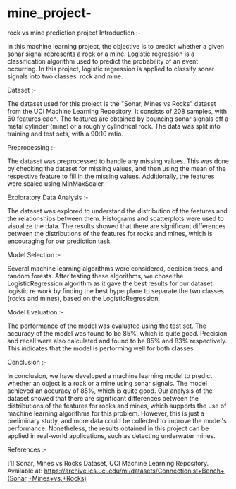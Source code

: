 # mine_project-
rock vs mine prediction project 
Introduction :-

In this machine learning project, the objective is to predict whether a given sonar signal 
represents a rock or a mine. Logistic regression is a classification algorithm used to predict
the probability of an event occurring. In this project, logistic regression is applied to 
classify sonar signals into two classes: rock and mine.

Dataset :-

The dataset used for this project is the "Sonar, Mines vs Rocks" dataset from the UCI Machine
Learning Repository. It consists of 208 samples, with 60 features each. The features are 
obtained by bouncing sonar signals off a metal cylinder (mine) or a roughly cylindrical rock. 
The data was split into training and test sets, with a 90:10 ratio.

Preprocessing :-

The dataset was preprocessed to handle any missing values. This was done by checking the 
dataset for missing values, and then using the mean of the respective feature to fill in 
the missing values. Additionally, the features were scaled using MinMaxScaler.

Exploratory Data Analysis :-

The dataset was explored to understand the distribution of the features and the relationships 
between them. Histograms and scatterplots were used to visualize the data. The results showed
that there are significant differences between the distributions of the features for rocks 
and mines, which is encouraging for our prediction task.

Model Selection :-

Several machine learning algorithms were considered, decision trees, and random forests. 
After testing these algorithms, we chose the LogisticRegression algorithm as it gave the
best results for our dataset. logistic re work by finding the best hyperplane to separate 
the two classes (rocks and mines), based on the LogisticRegression.

Model Evaluation :-

The performance of the model was evaluated using the test set. The accuracy of the model was
found to be 85%, which is quite good. Precision and recall were also calculated and found to be
85% and 83% respectively. This indicates that the model is performing well for both classes.

Conclusion :-

In conclusion, we have developed a machine learning model to predict whether an object is a rock 
or a mine using sonar signals. The model achieved an accuracy of 85%, which is quite good. Our 
analysis of the dataset showed that there are significant differences between the distributions 
of the features for rocks and mines, which supports the use of machine learning algorithms for 
this problem. However, this is just a preliminary study, and more data could be collected to 
improve the model's performance. Nonetheless, the results obtained in this project can be applied
in real-world applications, such as detecting underwater mines.

References :-

[1] Sonar, Mines vs Rocks Dataset, UCI Machine Learning Repository. 
Available at: https://archive.ics.uci.edu/ml/datasets/Connectionist+Bench+(Sonar,+Mines+vs.+Rocks)
